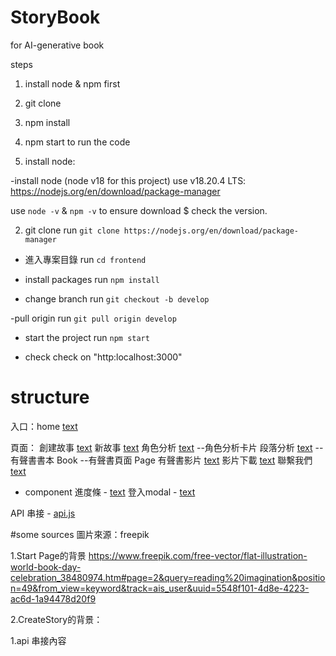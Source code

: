 # StoryBook
for AI-generative book

steps
1. install node & npm first
2. git clone 
3. npm install
4. npm start to run the code




1. install node:

-install node (node v18 for this project)
use v18.20.4 LTS: 
https://nodejs.org/en/download/package-manager

use `node -v` & `npm -v` to ensure download $ check the version.

2. git clone
run `git clone https://nodejs.org/en/download/package-manager`

- 進入專案目錄
run `cd frontend`

- install packages
run `npm install`

- change branch
run `git checkout -b develop`

-pull origin
run `git pull origin develop`

- start the project
run `npm start`

- check 
check on "http:localhost:3000"




# structure
入口：home [text](frontend/src/pages/StartPage.js)


頁面：
創建故事 [text](frontend/src/pages/CreateStory.js)
新故事 [text](frontend/src/pages/NewStory.js)
角色分析  [text](frontend/src/pages/CharacterAnalyze.js)
  --角色分析卡片
段落分析 [text](frontend/src/pages/ParagraphAnalyze.js)
  --有聲書書本 Book
  --有聲書頁面 Page
有聲書影片  [text](frontend/src/pages/NewVideo.js)
影片下載  [text](frontend/src/pages/DownloadVideo.js)
聯繫我們 [text](frontend/src/pages/ContactPage.js)

- component
進度條 - [text](frontend/src/component/ProgressContainer.js)
登入modal - [text](frontend/src/component/LoginModal.js)

API 串接 - [api.js](frontend/src/api.js)



#some sources
圖片來源：freepik

1.Start Page的背景
https://www.freepik.com/free-vector/flat-illustration-world-book-day-celebration_38480974.htm#page=2&query=reading%20imagination&position=49&from_view=keyword&track=ais_user&uuid=5548f101-4d8e-4223-ac6d-1a94478d20f9

2.CreateStory的背景：

1.api 串接內容


